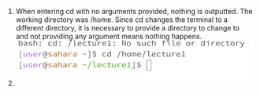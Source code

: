 1. When entering cd with no arguments provided, nothing is outputted. The working directory was /home. Since cd changes the terminal to a different directory, it is necessary to provide a directory to change to and not providing any argument means nothing happens.
2. ![Image](image.png)
